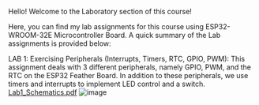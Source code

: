 Hello! Welcome to the Laboratory section of this course!

Here, you can find my lab assignments for this course using ESP32-WROOM-32E Microcontroller Board. A quick summary of the Lab assignments is provided below:

LAB 1: Exercising Peripherals (Interrupts, Timers, RTC, GPIO, PWM): This assignment deals with 3 different peripherals, namely GPIO, PWM, and the RTC on the 
    ESP32 Feather Board. In addition to these peripherals, we use timers and 
    interrupts to implement LED control and a switch.
[Lab1_Schematics.pdf](https://github.com/smudumba2019/ECE/files/8202213/Lab1_Schematics.pdf)
![image](https://user-images.githubusercontent.com/56524843/157154515-716d0324-53b5-4507-8a98-80263542b9e3.png)
